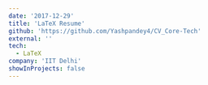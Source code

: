 ```yaml
---
date: '2017-12-29'
title: 'LaTeX Resume'
github: 'https://github.com/Yashpandey4/CV_Core-Tech'
external: ''
tech:
  - LaTeX
company: 'IIT Delhi'
showInProjects: false
---
```


